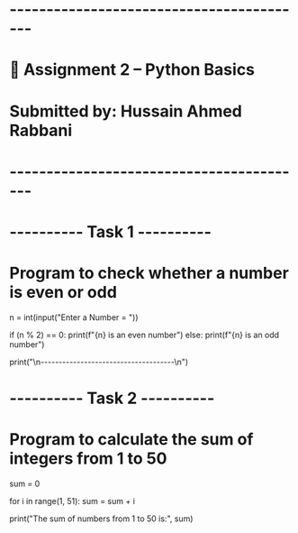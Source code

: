 # -----------------------------------------
# 🧮 Assignment 2 – Python Basics
# Submitted by: Hussain Ahmed Rabbani
# -----------------------------------------

# ---------- Task 1 ----------
# Program to check whether a number is even or odd

n = int(input("Enter a Number = "))

if (n % 2) == 0:
    print(f"{n} is an even number")
else:
    print(f"{n} is an odd number")

print("\n-------------------------------------\n")

# ---------- Task 2 ----------
# Program to calculate the sum of integers from 1 to 50

sum = 0

for i in range(1, 51):
    sum = sum + i

print("The sum of numbers from 1 to 50 is:", sum)
